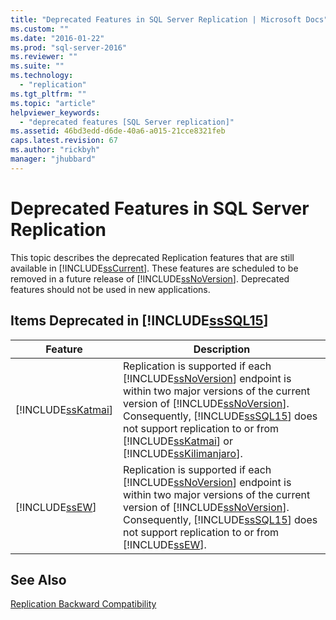 ```yaml
---
title: "Deprecated Features in SQL Server Replication | Microsoft Docs"
ms.custom: ""
ms.date: "2016-01-22"
ms.prod: "sql-server-2016"
ms.reviewer: ""
ms.suite: ""
ms.technology: 
  - "replication"
ms.tgt_pltfrm: ""
ms.topic: "article"
helpviewer_keywords: 
  - "deprecated features [SQL Server replication]"
ms.assetid: 46bd3edd-d6de-40a6-a015-21cce8321feb
caps.latest.revision: 67
ms.author: "rickbyh"
manager: "jhubbard"
---
```

# Deprecated Features in SQL Server Replication
  This topic describes the deprecated Replication features that are still available in [!INCLUDE[ssCurrent](../../a9notintoc/includes/sscurrent-md.md)]. These features are scheduled to be removed in a future release of [!INCLUDE[ssNoVersion](../../a9notintoc/includes/ssnoversion-md.md)]. Deprecated features should not be used in new applications.  
  
## Items Deprecated in [!INCLUDE[ssSQL15](../../a9notintoc/includes/sssql15-md.md)]  
  
|Feature|Description|  
|-------------|-----------------|  
|[!INCLUDE[ssKatmai](../../a9notintoc/includes/sskatmai-md.md)]|Replication is supported if each [!INCLUDE[ssNoVersion](../../a9notintoc/includes/ssnoversion-md.md)] endpoint is within two major versions of the current version of [!INCLUDE[ssNoVersion](../../a9notintoc/includes/ssnoversion-md.md)]. Consequently, [!INCLUDE[ssSQL15](../../a9notintoc/includes/sssql15-md.md)] does not support replication to or from [!INCLUDE[ssKatmai](../../a9notintoc/includes/sskatmai-md.md)] or [!INCLUDE[ssKilimanjaro](../../a9notintoc/includes/sskilimanjaro-md.md)].|  
|[!INCLUDE[ssEW](../../a9retired/includes/ssew-md.md)]|Replication is supported if each [!INCLUDE[ssNoVersion](../../a9notintoc/includes/ssnoversion-md.md)] endpoint is within two major versions of the current version of [!INCLUDE[ssNoVersion](../../a9notintoc/includes/ssnoversion-md.md)]. Consequently, [!INCLUDE[ssSQL15](../../a9notintoc/includes/sssql15-md.md)] does not support replication to or from [!INCLUDE[ssEW](../../a9retired/includes/ssew-md.md)].|  
  
## See Also  
 [Replication Backward Compatibility](../../relational-databases/replication/replication-backward-compatibility.md)  
  
  